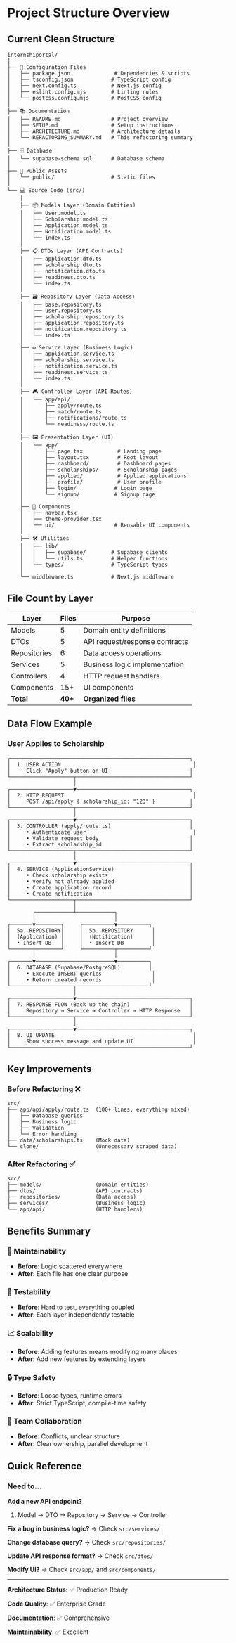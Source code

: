 # Project Structure Overview

## Current Clean Structure

```
internshiportal/
│
├── 📄 Configuration Files
│   ├── package.json              # Dependencies & scripts
│   ├── tsconfig.json            # TypeScript config
│   ├── next.config.ts           # Next.js config
│   ├── eslint.config.mjs        # Linting rules
│   └── postcss.config.mjs       # PostCSS config
│
├── 📚 Documentation
│   ├── README.md                # Project overview
│   ├── SETUP.md                 # Setup instructions
│   ├── ARCHITECTURE.md          # Architecture details
│   └── REFACTORING_SUMMARY.md   # This refactoring summary
│
├── 🗄️ Database
│   └── supabase-schema.sql      # Database schema
│
├── 🎨 Public Assets
│   └── public/                  # Static files
│
└── 💻 Source Code (src/)
    │
    ├── 📦 Models Layer (Domain Entities)
    │   ├── User.model.ts
    │   ├── Scholarship.model.ts
    │   ├── Application.model.ts
    │   ├── Notification.model.ts
    │   └── index.ts
    │
    ├── 📋 DTOs Layer (API Contracts)
    │   ├── application.dto.ts
    │   ├── scholarship.dto.ts
    │   ├── notification.dto.ts
    │   ├── readiness.dto.ts
    │   └── index.ts
    │
    ├── 🗃️ Repository Layer (Data Access)
    │   ├── base.repository.ts
    │   ├── user.repository.ts
    │   ├── scholarship.repository.ts
    │   ├── application.repository.ts
    │   ├── notification.repository.ts
    │   └── index.ts
    │
    ├── ⚙️ Service Layer (Business Logic)
    │   ├── application.service.ts
    │   ├── scholarship.service.ts
    │   ├── notification.service.ts
    │   ├── readiness.service.ts
    │   └── index.ts
    │
    ├── 🎮 Controller Layer (API Routes)
    │   └── app/api/
    │       ├── apply/route.ts
    │       ├── match/route.ts
    │       ├── notifications/route.ts
    │       └── readiness/route.ts
    │
    ├── 🖼️ Presentation Layer (UI)
    │   └── app/
    │       ├── page.tsx           # Landing page
    │       ├── layout.tsx         # Root layout
    │       ├── dashboard/         # Dashboard pages
    │       ├── scholarships/      # Scholarship pages
    │       ├── applied/           # Applied applications
    │       ├── profile/           # User profile
    │       ├── login/            # Login page
    │       └── signup/           # Signup page
    │
    ├── 🧩 Components
    │   ├── navbar.tsx
    │   ├── theme-provider.tsx
    │   └── ui/                   # Reusable UI components
    │
    ├── 🛠️ Utilities
    │   ├── lib/
    │   │   ├── supabase/        # Supabase clients
    │   │   └── utils.ts         # Helper functions
    │   └── types/               # TypeScript types
    │
    └── middleware.ts            # Next.js middleware
```

## File Count by Layer

| Layer | Files | Purpose |
|-------|-------|---------|
| Models | 5 | Domain entity definitions |
| DTOs | 5 | API request/response contracts |
| Repositories | 6 | Data access operations |
| Services | 5 | Business logic implementation |
| Controllers | 4 | HTTP request handlers |
| Components | 15+ | UI components |
| **Total** | **40+** | **Organized files** |

## Data Flow Example

### User Applies to Scholarship

```
┌─────────────────────────────────────────────────────────┐
│  1. USER ACTION                                          │
│     Click "Apply" button on UI                          │
└────────────────────┬────────────────────────────────────┘
                     │
┌────────────────────▼────────────────────────────────────┐
│  2. HTTP REQUEST                                         │
│     POST /api/apply { scholarship_id: "123" }           │
└────────────────────┬────────────────────────────────────┘
                     │
┌────────────────────▼────────────────────────────────────┐
│  3. CONTROLLER (apply/route.ts)                         │
│     • Authenticate user                                  │
│     • Validate request body                             │
│     • Extract scholarship_id                            │
└────────────────────┬────────────────────────────────────┘
                     │
┌────────────────────▼────────────────────────────────────┐
│  4. SERVICE (ApplicationService)                        │
│     • Check scholarship exists                          │
│     • Verify not already applied                        │
│     • Create application record                         │
│     • Create notification                               │
└────────────────────┬────────────────────────────────────┘
                     │
        ┌────────────┴────────────┐
        │                         │
┌───────▼────────┐     ┌──────────▼──────────┐
│  5a. REPOSITORY│     │  5b. REPOSITORY      │
│  (Application) │     │  (Notification)      │
│  • Insert DB   │     │  • Insert DB         │
└───────┬────────┘     └──────────┬──────────┘
        │                         │
┌───────▼─────────────────────────▼──────────┐
│  6. DATABASE (Supabase/PostgreSQL)         │
│     • Execute INSERT queries                │
│     • Return created records                │
└────────────────────┬───────────────────────┘
                     │
┌────────────────────▼────────────────────────────────────┐
│  7. RESPONSE FLOW (Back up the chain)                   │
│     Repository → Service → Controller → HTTP Response   │
└────────────────────┬────────────────────────────────────┘
                     │
┌────────────────────▼────────────────────────────────────┐
│  8. UI UPDATE                                            │
│     Show success message and update UI                   │
└─────────────────────────────────────────────────────────┘
```

## Key Improvements

### Before Refactoring ❌
```
src/
├── app/api/apply/route.ts  (100+ lines, everything mixed)
│   ├── Database queries
│   ├── Business logic
│   ├── Validation
│   └── Error handling
├── data/scholarships.ts    (Mock data)
└── clone/                  (Unnecessary scraped data)
```

### After Refactoring ✅
```
src/
├── models/                 (Domain entities)
├── dtos/                   (API contracts)
├── repositories/           (Data access)
├── services/               (Business logic)
└── app/api/                (HTTP handlers)
```

## Benefits Summary

### 🎯 Maintainability
- **Before**: Logic scattered everywhere
- **After**: Each file has one clear purpose

### 🧪 Testability
- **Before**: Hard to test, everything coupled
- **After**: Each layer independently testable

### 📈 Scalability
- **Before**: Adding features means modifying many places
- **After**: Add new features by extending layers

### 🔒 Type Safety
- **Before**: Loose types, runtime errors
- **After**: Strict TypeScript, compile-time safety

### 👥 Team Collaboration
- **Before**: Conflicts, unclear structure
- **After**: Clear ownership, parallel development

## Quick Reference

### Need to...

**Add a new API endpoint?**
1. Model → DTO → Repository → Service → Controller

**Fix a bug in business logic?**
→ Check `src/services/`

**Change database query?**
→ Check `src/repositories/`

**Update API response format?**
→ Check `src/dtos/`

**Modify UI?**
→ Check `src/app/` and `src/components/`

---

**Architecture Status**: ✅ Production Ready

**Code Quality**: ✅ Enterprise Grade

**Documentation**: ✅ Comprehensive

**Maintainability**: ✅ Excellent
